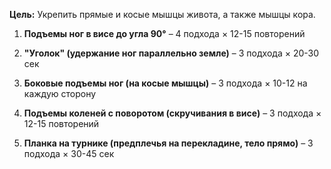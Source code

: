 **Цель:** Укрепить прямые и косые мышцы живота, а также мышцы кора.

1. **Подъемы ног в висе до угла 90°** – 4 подхода × 12-15 повторений
    
2. **"Уголок" (удержание ног параллельно земле)** – 3 подхода × 20-30 сек
    
3. **Боковые подъемы ног (на косые мышцы)** – 3 подхода × 10-12 на каждую сторону
    
4. **Подъемы коленей с поворотом (скручивания в висе)** – 3 подхода × 12-15 повторений
    
5. **Планка на турнике (предплечья на перекладине, тело прямо)** – 3 подхода × 30-45 сек
